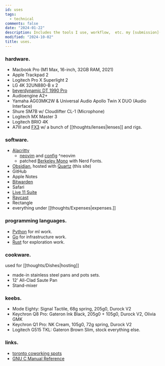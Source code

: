 ```yaml
---
id: uses
tags:
  - technical
comments: false
date: "2024-01-22"
description: Includes the tools I use, workflow,  etc. my [submission](https://uses.tech)
modified: "2024-10-02"
title: uses.
---
```


### hardware.

- Macbook Pro (M1 Max, 16-inch, 32GB RAM, 2021)
- Apple Trackpad 2
- Logitech Pro X Superlight 2
- LG 4K 32UN880-B x 2
- [beyerdynamic DT 1990 Pro](https://global.beyerdynamic.com/dt-1990-pro.html)
- Audioengine A2+
- Yamaha AG03MK2W & Universal Audio Apollo Twin X DUO (Audio Interface)
- Shure SM7B w/ Cloudlifter CL-1 (Microphone)
- Logitech MX Master 3
- Logitech BRIO 4K
- A7III and [FX3](https://www.sony.ca/en/interchangeable-lens-cameras/products/ilme-fx3-body---kit) w/ a bunch of [[thoughts/lenses|lenses]] and rigs.

### software.

- [Alacritty](https://alacritty.org/)
  - [neovim](https://neovim.io/) and [config](https://github.com/aarnphm/editor) ^neovim
  - patched [Berkeley Mono](https://berkeleygraphics.com/typefaces/berkeley-mono/) with Nerd Fonts.
- [Obsidian](https://obsidian.md/), hosted with [Quartz](https://quartz.jzhao.xyz) (this site)
- GitHub
- Apple Notes
- [Bitwarden](https://bitwarden.com/)
- Safari
- [Live 11 Suite](https://www.ableton.com/en/live/)
- [Raycast](https://www.raycast.com/)
- Rectangle
- everything under [[thoughts/Expenses|expenses.]]

### programming languages.

- [Python](https://www.python.org/) for ml work.
- [Go](https://golang.org/) for infrastructure work.
- [Rust](https://www.rust-lang.org/) for exploration work.

### cookware.

used for [[thoughts/Dishes|hosting]]

- made-in stainless steel pans and pots sets.
- 12' All-Clad Saute Pan
- Stand-mixer

### keebs.

- Mode Eighty: Signal Tactile, 68g spring, 205g0, Durock V2
- Keychron Q8 Pro: Gateron Ink Black, 205g0 + 105g0, Durock V2, Olivia GMK
- Keychron Q1 Pro: NK Cream, 105g0, 72g spring, Durock V2
- Logitech G515 TKL: Gateron Brown Slim, stock everything else.

### links.

- [toronto coworking spots](https://www.corner.inc/list/02c68af9-8286-474f-91de-0b4e702330e6?sid=49933781-9175-48ae-852b-acb5006e8bca)
- [GNU C Manual Reference](https://www.c-asm.com/gnu-c-manual.html)
